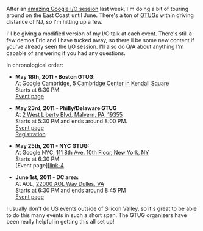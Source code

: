 [link-1]: http://www.youtube.com/watch?v=WlwY6_W4VG8
[link-2]: https://sites.google.com/a/nca-gtug.org/www/chrome-html5
[link-3]: http://boston.gtugs.org/news/may-18-2011
[link-4]: http://www.meetup.com/NYC-GTUG/events/16337631/
[link-5]: http://gtugs.org
[link-6]: https://sites.google.com/site/phillygtug/calendar
[link-6-register]: http://bit.ly/ig4KgL
[link-map-2]: http://maps.google.com/maps?f=q&source=s_q&hl=en&geocode=&q=22000+AOL+Way+Dulles,+VA&aq=&sll=40.740445,-74.002082&sspn=0.010031,0.022724&dirflg=r&ttype=dep&date=05%2F16%2F11&time=12:15pm&noexp=0&noal=0&sort=def&ie=UTF8&hq=&hnear=22000+Aol+Way,+Dulles,+Loudoun,+Virginia+20166&z=16
[link-map-3]: http://maps.google.com/maps?q=Google+Cambridge,+Cambridge,+MA&hl=en&sll=42.36259,-71.087264&sspn=0.02211,0.049255&ie=UTF8&view=map&cid=1579732836221855691&hq=Google+Cambridge,+Cambridge,+MA&hnear=&z=16&iwloc=A
[link-map-4]: http://maps.google.com/maps?f=q&source=s_q&hl=en&geocode=&q=111+8th+Avenue,+New+York,+NY&aq=&sll=40.742022,-74.004636&sspn=0.009624,0.022724&dirflg=r&ttype=dep&date=05%2F16%2F11&time=12:15pm&noexp=0&noal=0&sort=def&ie=UTF8&hq=&hnear=111+8th+Ave,+Manhattan,+New+York+10011&ll=40.740445,-74.002082&spn=0.010031,0.022724&z=16
[link-map-6]: http://maps.google.com/maps?f=q&source=s_q&hl=en&geocode=&q=2+West+Liberty+Blvd,+Malvern,+PA,+19355&aq=&sll=42.348776,-71.06781&sspn=0.078277,0.181789&dirflg=r&ttype=dep&date=05%2F16%2F11&time=12:15pm&noexp=0&noal=0&sort=def&ie=UTF8&hq=&hnear=2+W+Liberty+Blvd,+Malvern,+Pennsylvania+19355&z=16&start=0

After an [amazing Google I/O session][link-1] last week, I'm doing a bit of
touring around on the East Coast until June.  There's a ton of [GTUGs][link-5]
within driving distance of NJ, so I'm hitting up a few.

I'll be giving a modified version of my I/O talk at each event.  There's still
a few demos Eric and I have tucked away, so there'll be some new content if
you've already seen the I/O session.  I'll also do Q/A about anything I'm
capable of answering if you had any questions.

In chronological order:

*  **May 18th, 2011 - Boston GTUG**:<br>
At Google Cambridge, [5 Cambridge Center in Kendall Square][link-map-3]<br>
Starts at 6:30 PM<br>
[Event page][link-3]

*  **May 23rd, 2011 - Philly/Delaware GTUG**<br>
At [2 West Liberty Blvd, Malvern, PA, 19355][link-map-6]<br>
Starts at 5:30 PM and ends around 8:00 PM.<br>
[Event page][link-6]<br>
[Registration][link-6-register]

*  **May 25th, 2011 - NYC GTUG:**<br>
At Google NYC, [111 8th Ave. 10th Floor, New York, NY][link-map-4]<br>
Starts at 6:30 PM<br>
[Event page][[link-4]

*  **June 1st, 2011 - DC area:**<br>
At AOL, [22000 AOL Way Dulles, VA][link-map-2]<br>
Starts at 6:30 PM and ends around 8:45 PM<br>
[Event page][link-2]

I usually don't do US events outside of Silicon Valley, so it's great to be
able to do this many events in such a short span.  The GTUG organizers have
been really helpful in getting this all set up!
